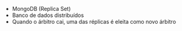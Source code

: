 - MongoDB (Replica Set)
- Banco de dados distribuídos
- Quando o árbitro cai, uma das réplicas é eleita como novo árbitro
